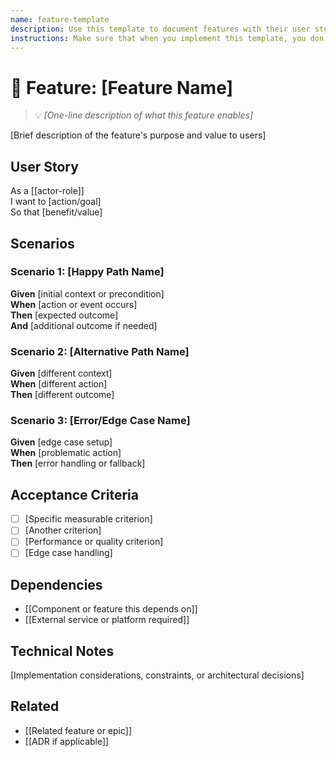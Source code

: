 ```yaml
---
name: feature-template
description: Use this template to document features with their user stories, scenarios, and acceptance criteria.
instructions: Make sure that when you implement this template, you don't include these instructions or any other front matter from this template in your work. Output should always and only be the markdown part outside of the front matter. Never include any tags like <example>, <commentary>, or similar tags - these serve only to increase clarity about implementation. Always use single [ ] brackets to indicate instructions the implementer should follow. When referencing other documents from this project, use wikilinks format [[filename-wikilink-example]] to reference them. Do not include the file extension or path.
---
```

# 🎯 Feature: [Feature Name]
> 💡 *[One-line description of what this feature enables]*

[Brief description of the feature's purpose and value to users]

## User Story
As a [[actor-role]]  
I want to [action/goal]  
So that [benefit/value]

## Scenarios

### Scenario 1: [Happy Path Name]
**Given** [initial context or precondition]  
**When** [action or event occurs]  
**Then** [expected outcome]  
**And** [additional outcome if needed]

### Scenario 2: [Alternative Path Name]
**Given** [different context]  
**When** [different action]  
**Then** [different outcome]

### Scenario 3: [Error/Edge Case Name]
**Given** [edge case setup]  
**When** [problematic action]  
**Then** [error handling or fallback]

## Acceptance Criteria
- [ ] [Specific measurable criterion]
- [ ] [Another criterion]
- [ ] [Performance or quality criterion]
- [ ] [Edge case handling]

## Dependencies
- [[Component or feature this depends on]]
- [[External service or platform required]]

## Technical Notes
[Implementation considerations, constraints, or architectural decisions]

## Related
- [[Related feature or epic]]
- [[ADR if applicable]]
